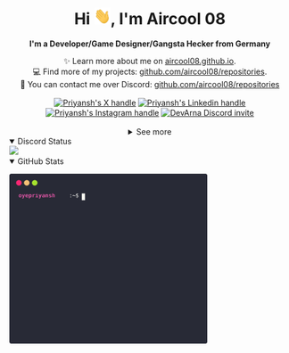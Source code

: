 <div align="center">
  <h1 align="center">Hi <img src="images/wave.gif" width="30px" height="30px">, I'm Aircool 08</h1>
  <b>I'm a Developer/Game Designer/Gangsta Hecker from Germany</b>
</div>

<div align="center">
   
  ✨ Learn more about me on [aircool08.github.io](https://aircool08.github.io). <br>
  💻 Find more of my projects: [github.com/aircool08/repositories](https://github.com/aircool08?tab=repositories). <br>
  💌 You can contact me over Discord: [github.com/aircool08/repositories](https://github.com/aircool08?tab=repositories)
</div>

<div align="center">
  <a href="https://twitter.com/oyepriyansh" target="blank"><img align="center" src="https://priyan.sh.gg/assets/github/readme/twitter.svg" alt="Priyansh's X handle" title="X"/></a>
  <a href="https://linkedin.com/in/oyepriyansh" target="blank"><img align="center" src="https://oyepriyansh.pages.dev/assets/github/readme/linkedin.svg" alt="Priyansh's Linkedin handle" title="Linkedin"/></a> 
  <a href="https://instagram.com/oyepriyansh" target="blank"><img align="center" src="https://oyepriyansh.pages.dev/assets/github/readme/instagram.svg" alt="Priyansh's Instagram handle" title="Instagram"/></a>
  <a href="https://discord.com/invite/AeAjegXn6D" target="blank"><img align="center" src="https://oyepriyansh.pages.dev/assets/github/readme/discord.svg" alt="DevArna Discord invite" title="Discord"/></a>
</div> 
<br>
<div align="center">
  <details>
    <summary>See more</summary>
    <br>
```javascript
/**
 * Represents me.
 * @constructor
 * @param {string} languages - German, English, Spanish, Javascipt.
 * @param {string} hobbies - Gaming, Coding, Hacking, Guitar.
 * @param {string} interests - DiscordJS, Open Source, Javascript, Java.
 * @param {Date} birthday - 28th of June.
 */
```
  </div>
</details>


<details open>
  <summary>Discord Status</summary>
  <div>
    <a href="https://discord.com/users/779429650832031774" target="_blank">
      <img src="https://discord.c99.nl/widget/theme-3/779429650832031774.png" width="355px">
    </a> <br>
  </div>
</details><details open>
  <summary>GitHub Stats</summary>

  <a href="#"><img src="github_stats.svg" width="355px"></a><br>

</details>
</div>
